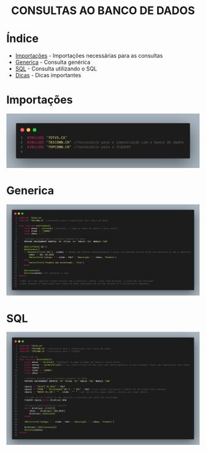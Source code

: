 <H1 align="center">
  CONSULTAS AO BANCO DE DADOS
</H1>

# Índice

* [Importações](#Importações) - Importações necessárias para as consultas
* [Generica](#Generica) - Consulta genérica 
* [SQL](#SQL) - Consulta utilizando o SQL
* [Dicas](#Dicas) - Dicas importantes

# Importações

 <div align="center">
    <img src="https://github.com/GabyyOliveira/ESTUDOS-ADVPL/blob/main/CONSULTAS%20BD/imgs/importações.png">
 </div>

# Generica

  <div align="center">
    <img src="https://github.com/GabyyOliveira/ESTUDOS-ADVPL/blob/main/CONSULTAS%20BD/imgs/generica.png">
 </div>
 
 # SQL 
 
  <div align="center">
    <img src="https://github.com/GabyyOliveira/ESTUDOS-ADVPL/blob/main/CONSULTAS%20BD/imgs/sql.png">
 </div>
